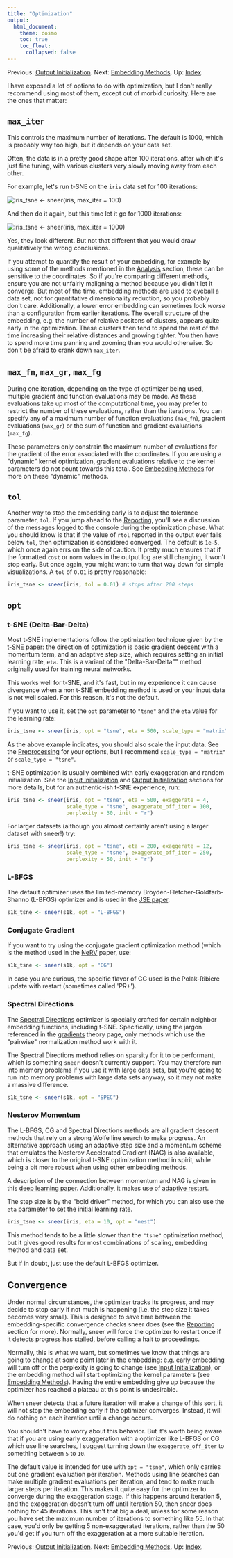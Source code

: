 ```yaml
---
title: "Optimization"
output:
  html_document:
    theme: cosmo
    toc: true
    toc_float:
      collapsed: false
---
```


Previous: [Output Initialization](output-initialization.html). Next: [Embedding Methods](embedding-methods.html). Up: [Index](index.html).

I have exposed a lot of options to do with optimization, but I don't really
recommend using most of them, except out of morbid curiosity. Here are the 
ones that matter:

## `max_iter`

This controls the maximum number of iterations. The default is 1000, which
is probably way too high, but it depends on your data set.

Often, the data is in a pretty good shape after 100 iterations, after which
it's just fine tuning, with various clusters very slowly moving away from 
each other. 

For example, let's run t-SNE on the `iris` data set for 100 iterations:

![`iris_tsne <- sneer(iris, max_iter = 100)`](iris-tsne-100.png)

And then do it again, but this time let it go for 1000 iterations:

![`iris_tsne <- sneer(iris, max_iter = 1000)`](iris-tsne-1000.png)

Yes, they look different. But not that different that you would draw 
qualitatively the wrong conclusions.

If you attempt to quantify the result of your embedding, for example by using
some of the methods mentioned in the [Analysis](analysis.html) section, these
can be sensitive to the coordinates. So if you're comparing different methods, 
ensure you are not unfairly maligning a method because you didn't let it 
converge. But most of the time, embedding methods are used to eyeball a data 
set, not for quantitative dimensionality reduction, so you probably don't care. 
Additionally, a lower error embedding can sometimes look *worse* than a 
configuration from earlier iterations. The overall structure of the embedding, 
e.g. the number of relative positons of clusters, appears quite early in the 
optimization. These clusters then tend to spend the rest of the time increasing 
their relative distances and growing tighter. You then have to spend more time 
panning and zooming than you would otherwise. So don't be afraid to crank down
`max_iter`.

## `max_fn`, `max_gr`, `max_fg`

During one iteration, depending on the type of optimizer being used, multiple
gradient and function evaluations may be made. As these evaluations take up
most of the computational time, you may prefer to restrict the number of these
evaluations, rather than the iterations. You can specify any of a maximum number
of function evaluations (`max_fn`), gradient evaluations (`max_gr`) or the sum
of function and gradient evaluations (`max_fg`).

These parameters only constrain the maximum number of evaluations for the 
gradient of the error associated with the coordinates. If you are using 
a "dynamic" kernel optimization, gradient evaluations relative to the kernel
parameters do not count towards this total. See 
[Embedding Methods](embedding-methods.html) for more on these "dynamic" methods.

## `tol`

Another way to stop the embedding early is to adjust the tolerance parameter,
`tol`. If you jump ahead to the [Reporting](reporting.html), you'll see a
discussion of the messages logged to the console during the optimization phase.
What you should know is that if the value of `rtol` reported in the output
ever falls below `tol`, then optimization is considered converged. The
default is `1e-5`, which once again errs on the side of caution. It pretty much
ensures that if the formatted `cost` or `norm` values in the output log are still
changing, it won't stop early. But once again, you might want to turn that way
down for simple visualizations. A `tol` of `0.01` is pretty reasonable:

```R
iris_tsne <- sneer(iris, tol = 0.01) # stops after 200 steps
```

## `opt`

### t-SNE (Delta-Bar-Delta)

Most t-SNE implementations follow the optimization technique given by the 
[t-SNE paper](http://jmlr.org/papers/v9/vandermaaten08a.html): the direction
of optimization is basic gradient descent with a momentum term, and an 
adaptive step size, which requires setting an initial learning rate, `eta`.
This is a variant of the "Delta-Bar-Delta"" method originally used for training
neural networks.

This works well for t-SNE, and it's fast, but in my experience it can 
cause divergence when a non t-SNE embedding method is used or your input data 
is not well scaled. For this reason, it's not the default. 

If you want to use it, set the `opt` parameter to `"tsne"` and the `eta` value 
for the learning rate:

```R
iris_tsne <- sneer(iris, opt = "tsne", eta = 500, scale_type = "matrix")
```

As the above example indicates, you should also scale the input data. See the
[Preprocessing](preprocessing.html) for your options, but I recommend 
`scale_type = "matrix"` or `scale_type = "tsne"`.

t-SNE optimization is usually combined with early exaggeration and random
initialization. See the [Input Initialization](input-initialization.html) and
[Output Initialization](output-initialization.html) sections for more details,
but for an authentic-ish t-SNE experience, run:

```R
iris_tsne <- sneer(iris, opt = "tsne", eta = 500, exaggerate = 4, 
                   scale_type = "tsne", exaggerate_off_iter = 100, 
                   perplexity = 30, init = "r")
```

For larger datasets (although you almost certainly aren't using a larger 
dataset with sneer!) try:

```R
iris_tsne <- sneer(iris, opt = "tsne", eta = 200, exaggerate = 12, 
                   scale_type = "tsne", exaggerate_off_iter = 250, 
                   perplexity = 50, init = "r")
```

### L-BFGS

The default optimizer uses the limited-memory Broyden-Fletcher-Goldfarb-Shanno
(L-BFGS) optimizer and is used in the 
[JSE paper](http://dx.doi.org/10.1016/j.neucom.2012.12.036). 

```R
s1k_tsne <- sneer(s1k, opt = "L-BFGS")
```

### Conjugate Gradient

If you want to try using the conjugate gradient optimization method (which is 
the method used in the [NeRV](http://www.jmlr.org/papers/v11/venna10a.html) 
paper, use:

```R
s1k_tsne <- sneer(s1k, opt = "CG") 
```
In case you are curious, the specific flavor of CG used is the Polak-Ribiere
update with restart (sometimes called 'PR+').

### Spectral Directions

The [Spectral Directions](https://arxiv.org/abs/1206.4646) optimizer is 
specially crafted for certain neighbor embedding functions, including t-SNE.
Specifically, using the jargon referenced in the [gradients](gradients.html)
theory page, only methods which use the "pairwise" normalization method work
with it.

The Spectral Directions method relies on sparsity for it to be performant, 
which is something `sneer` doesn't currently support. You may therefore run 
into memory problems if you use it with large data sets, but you're going to 
run into memory problems with large data sets anyway, so it may not make a 
massive difference.

```R
s1k_tsne <- sneer(s1k, opt = "SPEC") 
```

### Nesterov Momentum

The L-BFGS, CG and Spectral Directions methods are all gradient descent methods
that rely on a strong Wolfe line search to make progress. An alternative 
approach using an adaptive step size and a momentum scheme that emulates
the Nesterov Accelerated Gradient (NAG) is also available, which is closer to 
the original t-SNE optimization method in spirit, while being a bit more robust
when using other embedding methods.

A description of the connection between momentum and NAG is given in this 
[deep learning paper](www.jmlr.org/proceedings/papers/v28/sutskever13.pdf).
Additionally, it makes use of 
[adaptive restart](https://arxiv.org/abs/1204.3982). 

The step size is by the "bold driver" method, for which you can also use the 
`eta` parameter to set the initial learning rate.

```R
iris_tsne <- sneer(iris, eta = 10, opt = "nest")
```

This method tends to be a little slower than the `"tsne"` optimization method, 
but it gives good results for most combinations of scaling, embedding method 
and data set.

But if in doubt, just use the default L-BFGS optimizer.

## Convergence

Under normal circumstances, the optimizer tracks its progress, and may decide
to stop early if not much is happening (i.e. the step size it takes becomes
very small). This is designed to save time between the embedding-specific 
convergence checks sneer does (see the [Reporting](reporting.html) section for
more). Normally, sneer will force the optimizer to restart once if it detects
progress has stalled, before calling a halt to proceedings.

Normally, this is what we want, but sometimes we know that things are going to
change at some point later in the embedding: e.g. early embedding will turn off
or the perplexity is going to change (see 
[Input Initialization](input-initialization.html)), or the embedding method 
will start optimizing the kernel parameters 
(see [Embedding Methods](embedding-methods.html)). Having the entire embedding
give up because the optimizer has reached a plateau at this point is 
undesirable.

When sneer detects that a future iteration will make a change of this sort,
it will not stop the embedding early if the optimizer converges. Instead, it
will do nothing on each iteration until a change occurs.

You shouldn't have to worry about this behavior. But it's worth being aware that
if you are using early exaggeration with a optimizer like L-BFGS or CG which use
line searches, I suggest turning down the `exaggerate_off_iter` to something
between `5` to `10`.

The default value is intended for use with `opt = "tsne"`, which only carries
out one gradient evaluation per iteration. Methods using line searches can make
multiple gradient evaluations per iteration, and tend to make much larger steps
per iteration. This makes it quite easy for the optimizer to converge during the
exaggeration stage. If this happens around iteration 5, and the exaggeration
doesn't turn off until iteration 50, then sneer does nothing for 45 iterations.
This isn't that big a deal, unless for some reason you have set the maximum
number of iterations to something like 55. In that case, you'd only be getting 5
non-exaggerated iterations, rather than the 50 you'd get if you turn off the
exaggeration at a more suitable iteration.

Previous: [Output Initialization](output-initialization.html). Next: [Embedding Methods](embedding-methods.html). Up: [Index](index.html).
